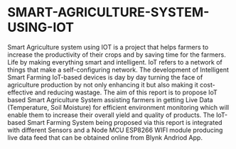 # SMART-AGRICULTURE-SYSTEM-USING-IOT

Smart Agriculture system using IOT is a project that helps farmers to increase the productivity of their crops and by saving time for the farmers. Life by making everything smart and intelligent. IoT refers to a network of things that make a self-configuring network. The development of Intelligent Smart Farming IoT-based devices is day by day turning the face of agriculture production by not only enhancing it but also making it cost-effective and reducing wastage. The aim  of this report is to propose  IoT based Smart Agriculture System assisting farmers in getting Live Data (Temperature, Soil Moisture) for efficient environment monitoring which will enable them to increase their overall yield and quality of products. The IoT-based Smart Farming System being proposed via this report is integrated with different Sensors and a Node MCU ESP8266 WIFI module producing live data feed that can be obtained online from Blynk Andriod App.
